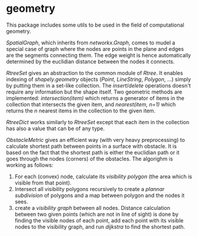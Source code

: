 # geometry

This package includes some utils to be used in the field of computational geometry.

*SpatialGraph*, which inherits from *networkx.Graph*, comes to mudel a special case of graph where the nodes are points in the plane and edges are the segments connecting them. The edge weight is hence automatically determined by the euclidian distance between the nodes it connects.

*RtreeSet* gives an abstraction to the common module of *Rtree*. It enables indexing of *shapely.geometry* objects (*Point*, *LineString*, *Polygon*, ...) simply by putting them in a set-like collection. The *insert*/*delete* operations doesn't require any information but the shape itself. Two geometric methods are implemented: *intersection(item)* which returns a generator of items in the collection that intersects the given item, and *nearest(item, n=1)* which returns the *n* nearest items in the collection to the given item.

*RtreeDict* works similarly to *RtreeSet* except that each item in the collection has also a value that can be of any type.

*ObstacleMetric* gives an efficient way (with very heavy preprocessing) to calculate shortest path between points in a surface with obstacle. It is based on the fact that the shortest path is either the euclidian path or it goes through the nodes (corners) of the obstacles. The algorighm is working as follows:
1. For each (convex) node, calculate its *visibility polygon* (the area which is visible from that point).
2. Intersect all visibility polygons recursively to create a *plannar subdivision* of polygons and a map between polygon and the nodes it sees. 
3. create a *visibility graph* between all nodes.
Distance calculation between two given points (which are not in line of sight) is done by finding the visible nodes of each point, add each point with its visible nodes to the visibility graph, and run *dijkstra* to find the shortest path.
